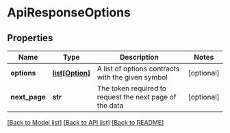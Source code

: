 # ApiResponseOptions

## Properties
Name | Type | Description | Notes
------------ | ------------- | ------------- | -------------
**options** | [**list[Option]**](Option.md) | A list of options contracts with the given symbol | [optional] 
**next_page** | **str** | The token required to request the next page of the data | [optional] 

[[Back to Model list]](../README.md#documentation-for-models) [[Back to API list]](../README.md#documentation-for-api-endpoints) [[Back to README]](../README.md)


